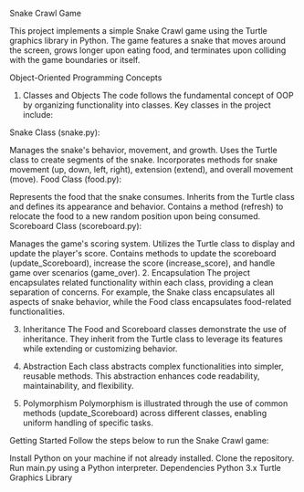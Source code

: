 Snake Crawl Game

This project implements a simple Snake Crawl game using the Turtle graphics library in Python. The game features a snake that moves around the screen, grows longer upon eating food, and terminates upon colliding with the game boundaries or itself.

Object-Oriented Programming Concepts
1. Classes and Objects
The code follows the fundamental concept of OOP by organizing functionality into classes. Key classes in the project include:

Snake Class (snake.py):

Manages the snake's behavior, movement, and growth.
Uses the Turtle class to create segments of the snake.
Incorporates methods for snake movement (up, down, left, right), extension (extend), and overall movement (move).
Food Class (food.py):

Represents the food that the snake consumes.
Inherits from the Turtle class and defines its appearance and behavior.
Contains a method (refresh) to relocate the food to a new random position upon being consumed.
Scoreboard Class (scoreboard.py):

Manages the game's scoring system.
Utilizes the Turtle class to display and update the player's score.
Contains methods to update the scoreboard (update_Scoreboard), increase the score (increase_score), and handle game over scenarios (game_over).
2. Encapsulation
The project encapsulates related functionality within each class, providing a clean separation of concerns. For example, the Snake class encapsulates all aspects of snake behavior, while the Food class encapsulates food-related functionalities.

3. Inheritance
The Food and Scoreboard classes demonstrate the use of inheritance. They inherit from the Turtle class to leverage its features while extending or customizing behavior.

4. Abstraction
Each class abstracts complex functionalities into simpler, reusable methods. This abstraction enhances code readability, maintainability, and flexibility.

5. Polymorphism
Polymorphism is illustrated through the use of common methods (update_Scoreboard) across different classes, enabling uniform handling of specific tasks.

Getting Started
Follow the steps below to run the Snake Crawl game:

Install Python on your machine if not already installed.
Clone the repository.
Run main.py using a Python interpreter.
Dependencies
Python 3.x
Turtle Graphics Library
